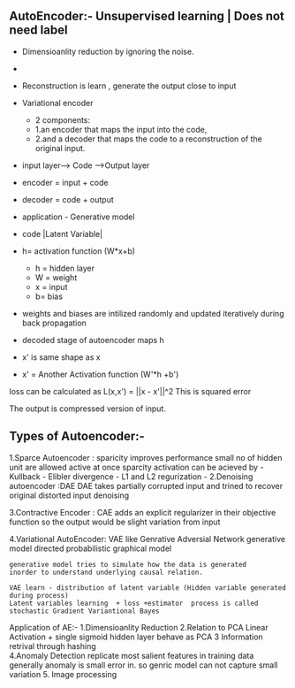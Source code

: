 AutoEncoder:- Unsupervised learning | Does not need label
------------------
* Dimensioanlity reduction by ignoring the noise.
+
* Reconstruction is learn , generate the output close to input

* Variational encoder

    * 2 components:
    * 1.an encoder that maps the input into the code, 
    * 2.and a decoder that maps the code to a reconstruction of the original input.

* input layer--> Code -->Output layer

* encoder = input + code
* decoder = code + output

* application  - Generative model

* code |Latent Variable|

* h= activation function (W*x+b)
   * h = hidden layer
   * W = weight
   * x = input
   * b= bias
 
* weights and biases are intilized randomly and updated iteratively during back propagation
 
* decoded stage of autoencoder maps   h 
*  x' is same shape as x
  
*  x' = Another Activation function (W'*h +b')
 
 loss can be calculated as  L(x,x') = ||x - x'||^2
 This is squared error
 
 The output is compressed version of input.
 
 Types of Autoencoder:-
 -----------------------------
 1.Sparce Autoencoder :
	sparicity improves performance
	small no of hidden unit are allowed active at once
	sparcity activation can be acieved by 
		- Kullback - Elibler divergence 
		- L1 and L2 regurization
		- 
2.Denoising autoencoder :DAE
		DAE takes partially corrupted input and trined to recover original distorted input
		denoising 

3.Contractive Encoder : CAE
	adds an explicit regularizer in their objective function so the output 
	would be slight variation from input

4.Variational AutoEncoder: VAE
	like Genrative Adversial Network
	generative model
	directed probabilistic graphical model
	
	generative model tries to simulate how the data is generated 
	inorder to understand underlying causal relation.
	
	VAE learn - distribution of latent variable (Hidden variable generated during process)
	Latent variables learning  + loss +estimator  process is called 
	stochastic Gradient Variantional Bayes
	
Application of AE:-
1.Dimensioanlity Reduction
2.Relation to PCA
		Linear Activation  + single sigmoid hidden layer behave as PCA
3 Information retrival
	 through hashing  
4.Anomaly Detection 
		replicate  most salient features in training data 
		generally anomaly is small error in. so genric model can not capture small variation
5. Image processing 	


